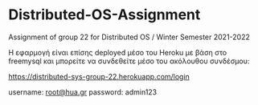 # Distributed-OS-Assignment
Assignment of group 22 for Distributed OS / Winter Semester 2021-2022

Η εφαρμογή είναι επίσης deployed μέσο του Heroku με βάση στο freemysql και μπορείτε να συνδεθείτε μέσο του ακόλουθου συνδέσμου:

https://distributed-sys-group-22.herokuapp.com/login

username: root@hua.gr
password: admin123
